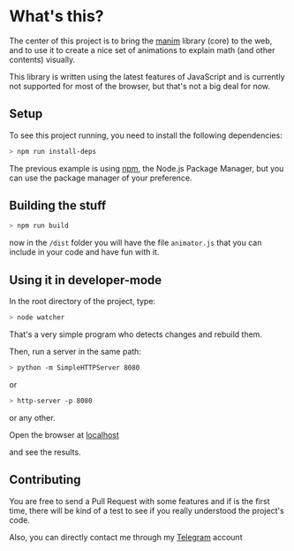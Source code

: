 # What's this?

The center of this project is to bring the [manim](http://github.com/3b1b/manim/) library (core) to the web, and to use it to create a nice set of animations to explain math (and other contents) visually.

This library is written using the latest features of JavaScript and is currently not supported for most of the browser, but that's not a big deal for now.

## Setup

To see this project running, you need to install the following dependencies:

```bash
> npm run install-deps
```

The previous example is using [npm](https://npmjs.org/), the Node.js Package Manager, but you can use the package manager of your preference.

## Building the stuff

```bash
> npm run build
```

now in the `/dist` folder you will have the file `animator.js` that you can include in your code and have fun with it.

## Using it in developer-mode

In the root directory of the project, type:

```bash
> node watcher
```

That's a very simple program who detects changes and rebuild them.

Then, run a server in the same path:

```bash
> python -m SimpleHTTPServer 8080
```

or

```bash
> http-server -p 8080
```

or any other.

Open the browser at [localhost](http://localhost:8080/)

and see the results.

## Contributing

You are free to send a Pull Request with some features and if is the first time, there will be kind of a test to see if you really understood the project's code.

Also, you can directly contact me through my [Telegram](https://t.me/isaacvr) account
